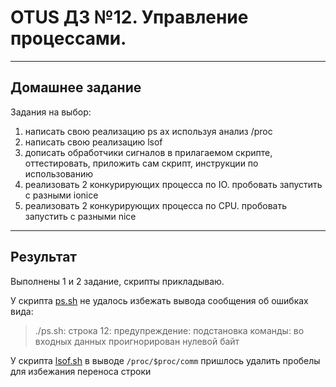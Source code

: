 # OTUS ДЗ №12.   Управление процессами. #
-----------------------------------------------------------------------
## Домашнее задание ##

Задания на выбор:
1. написать свою реализацию ps ax используя анализ /proc
2. написать свою реализацию lsof
3. дописать обработчики сигналов в прилагаемом скрипте, оттестировать, приложить сам скрипт, инструкции по использованию
4. реализовать 2 конкурирующих процесса по IO. пробовать запустить с разными ionice
5. реализовать 2 конкурирующих процесса по CPU. пробовать запустить с разными nice
-----------------------------------------------------------------------

## Результат ##
Выполнены 1 и 2 задание, скрипты прикладываю.

У скрипта   [ps.sh](https://github.com/UtrGrd/otus_hw12_proc/blob/main/ps.sh) не удалось избежать вывода сообщения об ошибках вида:
>./ps.sh: строка 12: предупреждение: подстановка команды: во входных данных проигнорирован нулевой байт

У скрипта [lsof.sh](https://github.com/UtrGrd/otus_hw12_proc/blob/main/lsof.sh) в выводе ```/proc/$proc/comm``` пришлось удалить пробелы для избежания переноса строки
